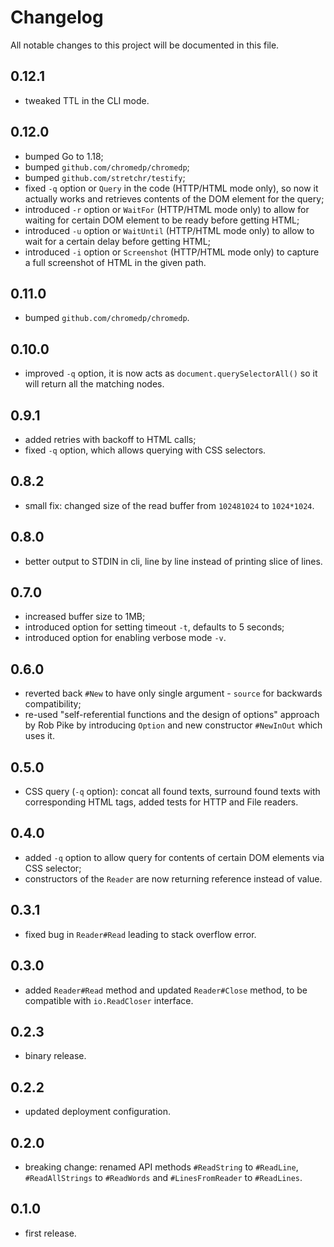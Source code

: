 # Changelog
All notable changes to this project will be documented in this file.

## 0.12.1
 - tweaked TTL in the CLI mode.

## 0.12.0
 - bumped Go to 1.18;
 - bumped `github.com/chromedp/chromedp`;
 - bumped `github.com/stretchr/testify`;
 - fixed `-q` option or `Query` in the code (HTTP/HTML mode only), so now it actually works and retrieves contents of the DOM element for the query;
 - introduced `-r` option or `WaitFor` (HTTP/HTML mode only) to allow for waiting for certain DOM element to be ready before getting HTML;
 - introduced `-u` option or `WaitUntil` (HTTP/HTML mode only) to allow to wait for a certain delay before getting HTML;
 - introduced `-i` option or `Screenshot` (HTTP/HTML mode only) to capture a full screenshot of HTML in the given path.

## 0.11.0
 - bumped `github.com/chromedp/chromedp`.

## 0.10.0
 - improved `-q` option, it is now acts as `document.querySelectorAll()` so it will return all the matching nodes.

## 0.9.1
 - added retries with backoff to HTML calls;
 - fixed `-q` option, which allows querying with CSS selectors.

## 0.8.2
 - small fix: changed size of the read buffer from `102481024` to `1024*1024`.

## 0.8.0
 - better output to STDIN in cli, line by line instead of printing slice of lines.

## 0.7.0
 - increased buffer size to 1MB;
 - introduced option for setting timeout `-t`, defaults to 5 seconds;
 - introduced option for enabling verbose mode `-v`.

## 0.6.0
 - reverted back `#New` to have only single argument - `source` for backwards compatibility;
 - re-used "self-referential functions and the design of options" approach by Rob Pike by introducing `Option` and new constructor `#NewInOut` which uses it.

## 0.5.0
 - CSS query (`-q` option): concat all found texts, surround found texts with corresponding HTML tags, added tests for HTTP and File readers.

## 0.4.0
 - added `-q` option to allow query for contents of certain DOM elements via CSS selector;
 - constructors of the `Reader` are now returning reference instead of value.

## 0.3.1
 - fixed bug in `Reader#Read` leading to stack overflow error.

## 0.3.0
 - added `Reader#Read` method and updated `Reader#Close` method, to be compatible with `io.ReadCloser` interface.

## 0.2.3
 - binary release.

## 0.2.2
 - updated deployment configuration.

## 0.2.0
 - breaking change: renamed API methods `#ReadString` to `#ReadLine`, `#ReadAllStrings` to `#ReadWords` and `#LinesFromReader` to `#ReadLines`.

## 0.1.0
 - first release.